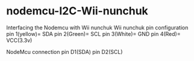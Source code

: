 # nodemcu-I2C-Wii-nunchuk
Interfacing the Nodemcu with Wii nunchuk
Wii nunchuk pin configuration
pin 1(yellow)= SDA
pin 2(Green)= SCL
pin 3(White)= GND
pin 4(Red)= VCC(3.3v)

NodeMcu connection
pin D1(SDA)
pin D2(SCL)
 

